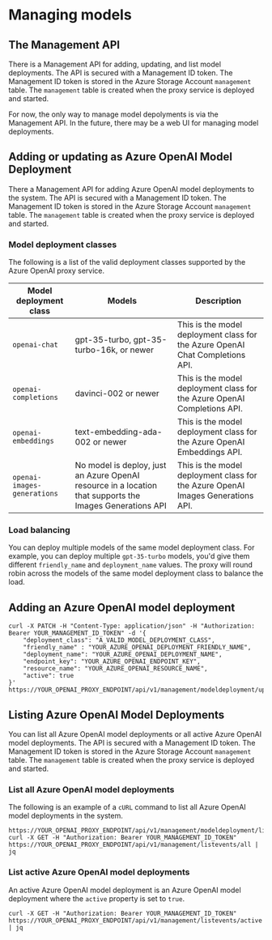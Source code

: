 # Managing models

## The Management API

There is a Management API for adding, updating, and list model deployments. The API is secured with a Management ID token. The Management ID token is stored in the Azure Storage Account `management` table. The `management` table is created when the proxy service is deployed and started.

For now, the only way to manage model depolyments is via the Management API. In the future, there may be a web UI for managing model deployments.

## Adding or updating as Azure OpenAI Model Deployment

There a Management API for adding Azure OpenAI model deployments to the system. The API is secured with a Management ID token. The Management ID token is stored in the Azure Storage Account `management` table. The `management` table is created when the proxy service is deployed and started.

### Model deployment classes

The following is a list of the valid deployment classes supported by the Azure OpenAI proxy service.

| Model deployment class      | Models                                                                                                   | Description                                                                     |
| --------------------------- | -------------------------------------------------------------------------------------------------------- | ------------------------------------------------------------------------------- |
| `openai-chat`               | gpt-35-turbo, gpt-35-turbo-16k, or newer                                                                 | This is the model deployment class for the Azure OpenAI Chat Completions API.   |
| `openai-completions`        | davinci-002 or newer                                                                                     | This is the model deployment class for the Azure OpenAI Completions API.        |
| `openai-embeddings`         | text-embedding-ada-002 or newer                                                                          | This is the model deployment class for the Azure OpenAI Embeddings API.         |
| `openai-images-generations` | No model is deploy, just an Azure OpenAI resource in a location that supports the Images Generations API | This is the model deployment class for the Azure OpenAI Images Generations API. |

### Load balancing

You can deploy multiple models of the same model deployment class. For example, you can deploy multiple `gpt-35-turbo` models, you'd give them different `friendly_name` and `deployment_name` values. The proxy will round robin across the models of the same model deployment class to balance the load.

## Adding an Azure OpenAI model deployment

```shell
curl -X PATCH -H "Content-Type: application/json" -H "Authorization: Bearer YOUR_MANAGEMENT_ID_TOKEN" -d '{
    "deployment_class": "A_VALID_MODEL_DEPLOYMENT_CLASS",
    "friendly_name" : "YOUR_AZURE_OPENAI_DEPLOYMENT_FRIENDLY_NAME",
    "deployment_name": "YOUR_AZURE_OPENAI_DEPLOYMENT_NAME",
    "endpoint_key": "YOUR_AZURE_OPENAI_ENDPOINT_KEY",
    "resource_name": "YOUR_AZURE_OPENAI_RESOURCE_NAME",
    "active": true
}' https://YOUR_OPENAI_PROXY_ENDPOINT/api/v1/management/modeldeployment/upsert
```

## Listing Azure OpenAI Model Deployments

You can list all Azure OpenAI model deployments or all active Azure OpenAI model deployments. The API is secured with a Management ID token. The Management ID token is stored in the Azure Storage Account `management` table. The `management` table is created when the proxy service is deployed and started.

### List all Azure OpenAI model deployments

The following is an example of a `cURL` command to list all Azure OpenAI model deployments in the system.

```shell
https://YOUR_OPENAI_PROXY_ENDPOINT/api/v1/management/modeldeployment/list/all
curl -X GET -H "Authorization: Bearer YOUR_MANAGEMENT_ID_TOKEN" https://YOUR_OPENAI_PROXY_ENDPOINT/api/v1/management/listevents/all | jq
```

### List active Azure OpenAI model deployments

An active Azure OpenAI model deployment is an Azure OpenAI model deployment where the `active` property is set to `true`.

```shell
curl -X GET -H "Authorization: Bearer YOUR_MANAGEMENT_ID_TOKEN" https://YOUR_OPENAI_PROXY_ENDPOINT/api/v1/management/listevents/active | jq
```

